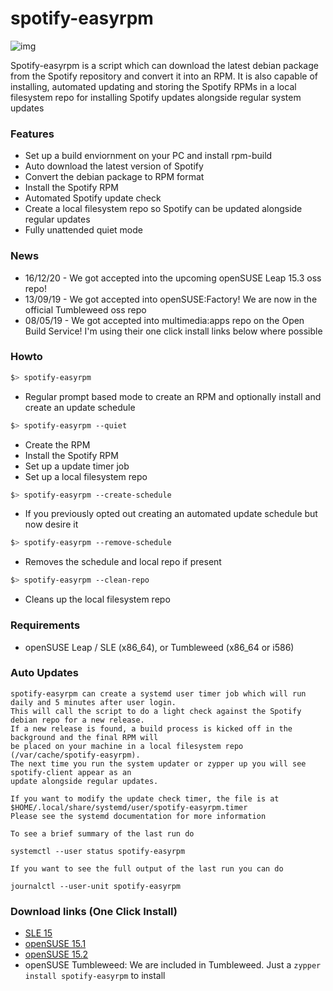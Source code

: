 # spotify-easyrpm

![img](https://i.imgur.com/y0tDlYD.png)

Spotify-easyrpm is a script which can download the latest debian package from the Spotify
repository and convert it into an RPM. It is also capable of installing, automated updating and storing
the Spotify RPMs in a local filesystem repo for installing Spotify updates alongside regular system updates


 ### Features

 * Set up a build enviornment on your PC and install rpm-build
 * Auto download the latest version of Spotify
 * Convert the debian package to RPM format
 * Install the Spotify RPM
 * Automated Spotify update check
 * Create a local filesystem repo so Spotify can be updated alongside regular updates
 * Fully unattended quiet mode


 ### News

  * 16/12/20 - We got accepted into the upcoming openSUSE Leap 15.3 oss repo!
  * 13/09/19 - We got accepted into openSUSE:Factory! We are now in the official Tumbleweed oss repo
  * 08/05/19 - We got accepted into multimedia:apps repo on the Open Build Service! I'm using their
    one click install links below where possible

 
 ### Howto

```bash
$> spotify-easyrpm
```
  - Regular prompt based mode to create an RPM and optionally install and create an update schedule

```bash
$> spotify-easyrpm --quiet
```

  - Create the RPM
  - Install the Spotify RPM
  - Set up a update timer job
  - Set up a local filesystem repo

```bash
$> spotify-easyrpm --create-schedule
```

  - If you previously opted out creating an automated update schedule but now desire it

```bash
$> spotify-easyrpm --remove-schedule
```

  - Removes the schedule and local repo if present

```bash
$> spotify-easyrpm --clean-repo
```

  - Cleans up the local filesystem repo


 ### Requirements

 * openSUSE Leap / SLE (x86_64), or Tumbleweed (x86_64 or i586)


 ### Auto Updates

    spotify-easyrpm can create a systemd user timer job which will run daily and 5 minutes after user login. 
    This will call the script to do a light check against the Spotify debian repo for a new release.
    If a new release is found, a build process is kicked off in the background and the final RPM will
    be placed on your machine in a local filesystem repo (/var/cache/spotify-easyrpm).
    The next time you run the system updater or zypper up you will see spotify-client appear as an
    update alongside regular updates.

    If you want to modify the update check timer, the file is at $HOME/.local/share/systemd/user/spotify-easyrpm.timer
    Please see the systemd documentation for more information

    To see a brief summary of the last run do

    systemctl --user status spotify-easyrpm

    If you want to see the full output of the last run you can do

    journalctl --user-unit spotify-easyrpm


 ### Download links (One Click Install)

 * [SLE 15](https://software.opensuse.org/ymp/home:megamaced:spotify-easyrpm/SLE_15/spotify-easyrpm.ymp?base=SUSE%3ASLE-15%3AGA&query=spotify-easyrpm)
 * [openSUSE 15.1](https://software.opensuse.org/ymp/multimedia:apps/openSUSE_Leap_15.1/spotify-easyrpm.ymp?base=openSUSE%3ALeap%3A15.1&query=spotify-easyrpm)
 * [openSUSE 15.2](https://software.opensuse.org/ymp/multimedia:apps/openSUSE_Leap_15.2/spotify-easyrpm.ymp?base=openSUSE%3ALeap%3A15.2&query=spotify-easyrpm)
 * openSUSE Tumbleweed: We are included in Tumbleweed. Just a `zypper install spotify-easyrpm` to install
